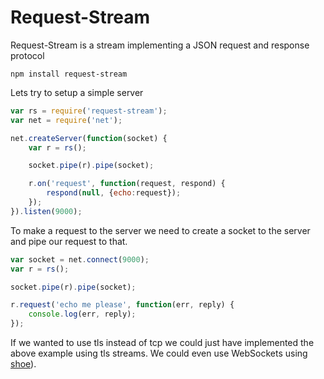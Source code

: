 # Request-Stream

Request-Stream is a stream implementing a JSON request and response protocol

	npm install request-stream

Lets try to setup a simple server

``` js
var rs = require('request-stream');
var net = require('net');

net.createServer(function(socket) {
	var r = rs();

	socket.pipe(r).pipe(socket);

	r.on('request', function(request, respond) {
		respond(null, {echo:request});
	});
}).listen(9000);
```

To make a request to the server we need to create a socket to the server and pipe our request to that.

``` js
var socket = net.connect(9000);
var r = rs();

socket.pipe(r).pipe(socket);

r.request('echo me please', function(err, reply) {
	console.log(err, reply);
});
```

If we wanted to use tls instead of tcp we could just have implemented the above example using tls streams.
We could even use WebSockets using [shoe](https://github.com/substack/shoe)).
